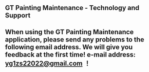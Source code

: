 ## GT Painting Maintenance - Technology and Support


## When using the GT Painting Maintenance application, please send any problems to the following email address. We will give you feedback at the first time! e-mail address: yg1zs22022@gmail.com ！
